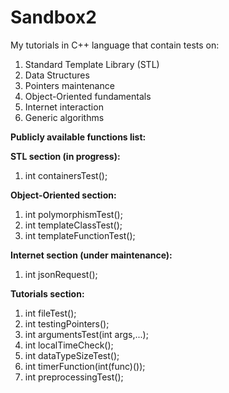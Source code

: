 # Sandbox2
My tutorials in C++ language that contain tests on:

1. Standard Template Library (STL)
2. Data Structures
3. Pointers maintenance
4. Object-Oriented fundamentals
5. Internet interaction
6. Generic algorithms

**Publicly available functions list:**

**STL section (in progress):**
1) int containersTest();

**Object-Oriented section:**
1) int polymorphismTest();
2) int templateClassTest();
3) int templateFunctionTest();

**Internet section (under maintenance):**
1) int jsonRequest();

**Tutorials section:**
1) int fileTest();
2) int testingPointers();
3) int argumentsTest(int args,...);
4) int localTimeCheck();
5) int dataTypeSizeTest();
6) int timerFunction(int(func)());
7) int preprocessingTest();